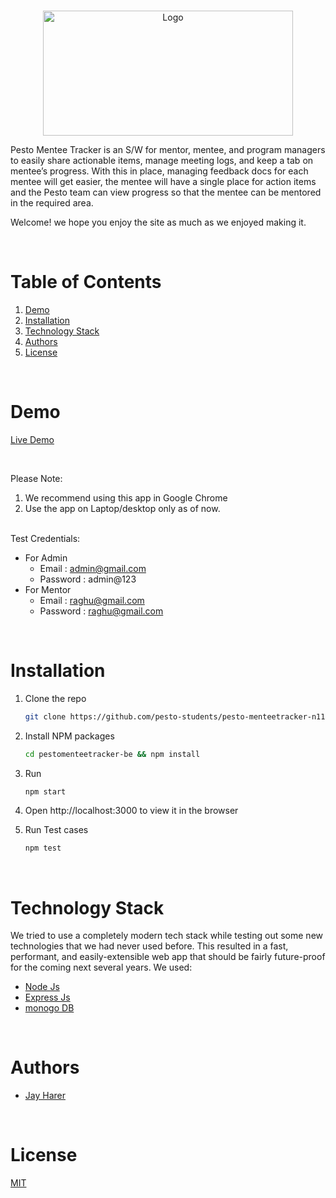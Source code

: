 <!-- PROJECT LOGO -->
<br />
<p align="center">
    <img src="https://res.cloudinary.com/dpkce11g6/image/upload/v1647347325/pesto_ql86te.png" alt="Logo" width="400" height="200" >
</p>

Pesto Mentee Tracker is an S/W for mentor, mentee, and program managers to easily share actionable items, manage meeting logs, and keep a tab on mentee’s progress.
With this in place, managing feedback docs for each mentee will get easier, the mentee will have a single place for action items and the Pesto team can view progress so that the mentee can be mentored in the required area.


Welcome! we hope you enjoy the site as much as we enjoyed making it.
 
  
<!-- TABLE OF CONTENTS -->
<br/>

# Table of Contents

1. [Demo](#demo)
2. [Installation](#installation)
3. [Technology Stack](#technology-stack)
4. [Authors](#authors)
5. [License](#license)

<br/>

# Demo

[Live Demo](http://pesto-mentee-tracker.s3-website-us-east-1.amazonaws.com/)

<br/>

Please Note:

1. We recommend using this app in Google Chrome
2. Use the app on Laptop/desktop only as of now.


<br/>
Test Credentials:

- For Admin
 	 - Email : admin@gmail.com
 	 - Password : admin@123
- For Mentor 
	 - Email : raghu@gmail.com
 	 - Password : raghu@gmail.com
<br/>

# Installation

1. Clone the repo
    ```sh
    git clone https://github.com/pesto-students/pesto-menteetracker-n11-eta1-be.git pestomenteetracker-be
    ```

3. Install NPM packages
    ```sh
    cd pestomenteetracker-be && npm install
    ```
4. Run
    ```sh
    npm start
    ```
5. Open http://localhost:3000 to view it in the browser

6. Run Test cases
    ```sh
    npm test
    ```
<br/>

# Technology Stack

We tried to use a completely modern tech stack while testing out some new technologies that we had never used before. This resulted in a fast, performant, and easily-extensible web app that should be fairly future-proof for the coming next several years. We used:

- [Node Js](https://nodejs.org/en/)
- [Express Js](https://expressjs.com/)
- [monogo DB](https://www.mongodb.com/)

<br/>

# Authors

- [Jay Harer](https://github.com/Jayharer)

<br/>

# License

[MIT](https://opensource.org/licenses/MIT)
